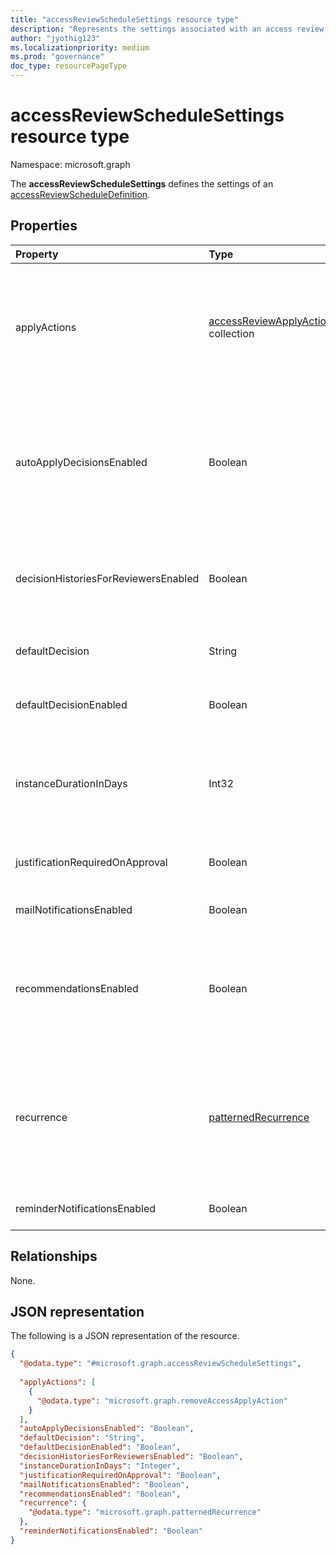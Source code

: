 ```yaml
---
title: "accessReviewScheduleSettings resource type"
description: "Represents the settings associated with an access review series."
author: "jyothig123"
ms.localizationpriority: medium
ms.prod: "governance"
doc_type: resourcePageType
---
```


# accessReviewScheduleSettings resource type

Namespace: microsoft.graph

The **accessReviewScheduleSettings** defines the settings of an [accessReviewScheduleDefinition](accessreviewscheduledefinition.md). 

## Properties
| Property    | Type   | Description |
| :---------------| :---------- | :---------- |
| applyActions|[accessReviewApplyAction](../resources/accessreviewapplyaction.md) collection | Optional field. Describes the  actions to take once a review is complete. There are two types that are currently supported: `removeAccessApplyAction` (default) and `disableAndDeleteUserApplyAction`. Field only needs to be specified in the case of `disableAndDeleteUserApplyAction`. |
| autoApplyDecisionsEnabled|Boolean | Indicates whether decisions are automatically applied. When set to `false`, an admin must apply the decisions manually once the reviewer completes the access review. When set to `true`, decisions are applied automatically after the access review instance duration ends, whether or not the reviewers have responded. Default value is `false`. |
| decisionHistoriesForReviewersEnabled|Boolean| Indicates whether decisions on previous access review stages are available for reviewers on an **accessReviewInstance** with multiple subsequent stages. If not provided, the default is disabled (`false`).|
| defaultDecision|String | Decision chosen if **defaultDecisionEnabled** is enabled. Can be one of `Approve`, `Deny`, or `Recommendation`. |
| defaultDecisionEnabled|Boolean | Indicates whether the default decision is enabled or disabled when reviewers do not respond. Default value is `false`. |
| instanceDurationInDays|Int32 | Duration of an access review instance in days. <br/>**NOTE:** If the **stageSettings** of the [accessReviewScheduleDefinition](accessreviewscheduledefinition.md) object is defined, its **durationInDays** setting will be used instead of the value of this property. |
| justificationRequiredOnApproval|Boolean | Indicates whether reviewers are required to provide justification with their decision. Default value is `false`. |
| mailNotificationsEnabled|Boolean | Indicates whether emails are enabled or disabled. Default value is `false`.               |
| recommendationsEnabled|Boolean | Indicates whether decision recommendations are enabled or disabled. <br/>**NOTE:** If the **stageSettings** of the [accessReviewScheduleDefinition](accessreviewscheduledefinition.md) object is defined, its **recommendationsEnabled** setting will be used instead of the value of this property. |
| recurrence|[patternedRecurrence](../resources/patternedrecurrence.md) | Detailed settings for recurrence using the standard Outlook recurrence object. <br/><br/>**Note:** Only **dayOfMonth**, **interval**, and **type** (`weekly`, `absoluteMonthly`) properties are supported. Use the property **startDate** on **recurrenceRange** to determine the day the review starts. |
| reminderNotificationsEnabled|Boolean  | Indicates whether reminders are enabled or disabled. Default value is `false`.  |

## Relationships
None.

## JSON representation
The following is a JSON representation of the resource.
<!-- {
  "blockType": "resource",
  "@odata.type": "microsoft.graph.accessReviewScheduleSettings"
}
-->
``` json
{
  "@odata.type": "#microsoft.graph.accessReviewScheduleSettings",
  
  "applyActions": [
    {
      "@odata.type": "microsoft.graph.removeAccessApplyAction"
    }
  ],
  "autoApplyDecisionsEnabled": "Boolean",
  "defaultDecision": "String",
  "defaultDecisionEnabled": "Boolean",
  "decisionHistoriesForReviewersEnabled": "Boolean",
  "instanceDurationInDays": "Integer",
  "justificationRequiredOnApproval": "Boolean",
  "mailNotificationsEnabled": "Boolean",
  "recommendationsEnabled": "Boolean",
  "recurrence": {
    "@odata.type": "microsoft.graph.patternedRecurrence"
  },
  "reminderNotificationsEnabled": "Boolean"
}
```

<!--
{
  "type": "#page.annotation",
  "description": "accessReviewScheduleSettings resource",
  "keywords": "",
  "section": "documentation",
  "tocPath": "",
  "suppressions": []
}
-->
